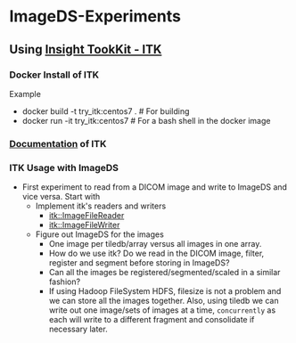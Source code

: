 # ImageDS-Experiments

## Using [Insight TookKit - ITK](https://www.itk.org/)

### Docker Install of ITK
Example 
* docker build -t try_itk:centos7 . # For building
* docker run -it try_itk:centos7 # For a bash shell in the docker image

### [Documentation](https://itk.org/ITKSoftwareGuide/html/Book2/ITKSoftwareGuide-Book2ch1.html) of ITK 

### ITK Usage with ImageDS
* First experiment to read from a DICOM image and write to ImageDS and vice versa. Start with
  * Implement itk's readers and writers
    * [itk::ImageFileReader](https://www.itk.org/Doxygen/html/classitk_1_1ImageFileReader.html)
    * [itk::ImageFileWriter](https://www.itk.org/Doxygen/html/classitk_1_1ImageFileWriter.html)
  * Figure out ImageDS for the images
    * One image per tiledb/array versus all images in one array.
    * How do we use itk? Do we read in the DICOM image, filter, register and segment before storing in ImageDS?
    * Can all the images be registered/segmented/scaled in a similar fashion?
    * If using Hadoop FileSystem HDFS, filesize is not a problem and we can store all the images together. Also, using tiledb we can write out one image/sets of images at a time, `concurrently` as each will write to a different fragment and consolidate if necessary later.


